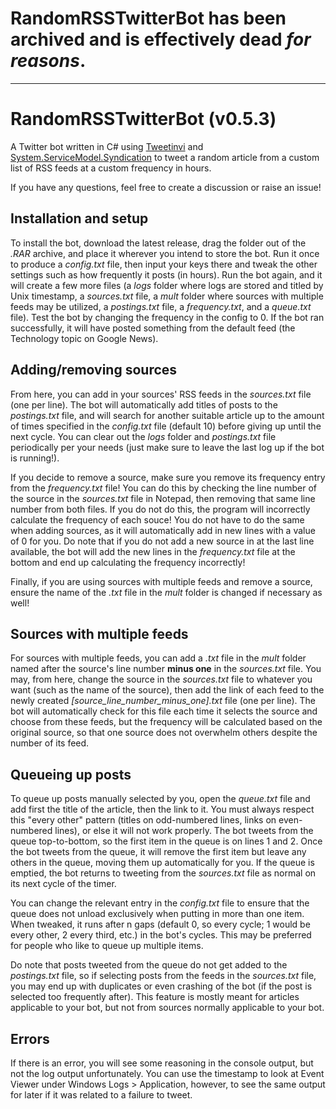 # **RandomRSSTwitterBot has been archived and is effectively dead *for reasons*.**

-----

# RandomRSSTwitterBot (v0.5.3)
A Twitter bot written in C# using [Tweetinvi](https://github.com/linvi/tweetinvi) and [System.ServiceModel.Syndication](https://www.nuget.org/packages/System.ServiceModel.Syndication/) to tweet a random article from a custom list of RSS feeds at a custom frequency in hours.

If you have any questions, feel free to create a discussion or raise an issue!

## Installation and setup
To install the bot, download the latest release, drag the folder out of the *.RAR* archive, and place it wherever you intend to store the bot. Run it once to produce a *config.txt* file, then input your keys there and tweak the other settings such as how frequently it posts (in hours). Run the bot again, and it will create a few more files (a *logs* folder where logs are stored and titled by Unix timestamp, a *sources.txt* file, a *mult* folder where sources with multiple feeds may be utilized, a *postings.txt* file, a *frequency.txt*, and a *queue.txt* file). Test the bot by changing the frequency in the config to 0. If the bot ran successfully, it will have posted something from the default feed (the Technology topic on Google News).

## Adding/removing sources
From here, you can add in your sources' RSS feeds in the *sources.txt* file (one per line). The bot will automatically add titles of posts to the *postings.txt* file, and will search for another suitable article up to the amount of times specified in the *config.txt* file (default 10) before giving up until the next cycle. You can clear out the *logs* folder and *postings.txt* file periodically per your needs (just make sure to leave the last log up if the bot is running!).

If you decide to remove a source, make sure you remove its frequency entry from the *frequency.txt* file! You can do this by checking the line number of the source in the *sources.txt* file in Notepad, then removing that same line number from both files. If you do not do this, the program will incorrectly calculate the frequency of each souce! You do not have to do the same when adding sources, as it will automatically add in new lines with a value of 0 for you. Do note that if you do not add a new source in at the last line available, the bot will add the new lines in the *frequency.txt* file at the bottom and end up calculating the frequency incorrectly!

Finally, if you are using sources with multiple feeds and remove a source, ensure the name of the *.txt* file in the *mult* folder is changed if necessary as well!

## Sources with multiple feeds
For sources with multiple feeds, you can add a *.txt* file in the *mult* folder named after the source's line number **minus one** in the *sources.txt* file. You may, from here, change the source in the *sources.txt* file to whatever you want (such as the name of the source), then add the link of each feed to the newly created *[source_line_number_minus_one].txt* file (one per line). The bot will automatically check for this file each time it selects the source and choose from these feeds, but the frequency will be calculated based on the original source, so that one source does not overwhelm others despite the number of its feed.

## Queueing up posts
To queue up posts manually selected by you, open the *queue.txt* file and add first the title of the article, then the link to it. You must always respect this "every other" pattern (titles on odd-numbered lines, links on even-numbered lines), or else it will not work properly. The bot tweets from the queue top-to-bottom, so the first item in the queue is on lines 1 and 2. Once the bot tweets from the queue, it will remove the first item but leave any others in the queue, moving them up automatically for you. If the queue is emptied, the bot returns to tweeting from the *sources.txt* file as normal on its next cycle of the timer.

You can change the relevant entry in the *config.txt* file to ensure that the queue does not unload exclusively when putting in more than one item. When tweaked, it runs after n gaps (default 0, so every cycle; 1 would be every other, 2 every third, etc.) in the bot's cycles. This may be preferred for people who like to queue up multiple items.

Do note that posts tweeted from the queue do not get added to the *postings.txt* file, so if selecting posts from the feeds in the *sources.txt* file, you may end up with duplicates or even crashing of the bot (if the post is selected too frequently after). This feature is mostly meant for articles applicable to your bot, but not from sources normally applicable to your bot.

## Errors
If there is an error, you will see some reasoning in the console output, but not the log output unfortunately. You can use the timestamp to look at Event Viewer under Windows Logs > Application, however, to see the same output for later if it was related to a failure to tweet.
